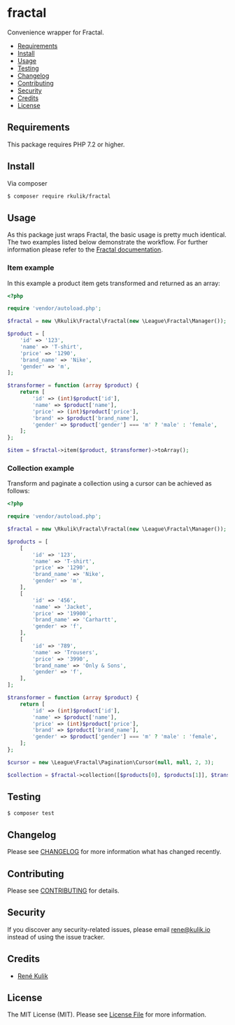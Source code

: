 # fractal

Convenience wrapper for Fractal.

- [Requirements](#requirements)
- [Install](#install)
- [Usage](#usage)
- [Testing](#testing)
- [Changelog](#changelog)
- [Contributing](#contributing)
- [Security](#security)
- [Credits](#credits)
- [License](#license)

## Requirements

This package requires PHP 7.2 or higher.

## Install

Via composer

``` bash
$ composer require rkulik/fractal
```

## Usage

As this package just wraps Fractal, the basic usage is pretty much identical. The two examples listed below demonstrate
the workflow. For further information please refer to the [Fractal documentation](https://fractal.thephpleague.com/).

### Item example

In this example a product item gets transformed and returned as an array:

``` php
<?php

require 'vendor/autoload.php';

$fractal = new \Rkulik\Fractal\Fractal(new \League\Fractal\Manager());

$product = [
    'id' => '123',
    'name' => 'T-shirt',
    'price' => '1290',
    'brand_name' => 'Nike',
    'gender' => 'm',
];

$transformer = function (array $product) {
    return [
        'id' => (int)$product['id'],
        'name' => $product['name'],
        'price' => (int)$product['price'],
        'brand' => $product['brand_name'],
        'gender' => $product['gender'] === 'm' ? 'male' : 'female',
    ];
};

$item = $fractal->item($product, $transformer)->toArray();
```

### Collection example

Transform and paginate a collection using a cursor can be achieved as follows:

``` php
<?php

require 'vendor/autoload.php';

$fractal = new \Rkulik\Fractal\Fractal(new \League\Fractal\Manager());

$products = [
    [
        'id' => '123',
        'name' => 'T-shirt',
        'price' => '1290',
        'brand_name' => 'Nike',
        'gender' => 'm',
    ],
    [
        'id' => '456',
        'name' => 'Jacket',
        'price' => '19900',
        'brand_name' => 'Carhartt',
        'gender' => 'f',
    ],
    [
        'id' => '789',
        'name' => 'Trousers',
        'price' => '3990',
        'brand_name' => 'Only & Sons',
        'gender' => 'f',
    ],
];

$transformer = function (array $product) {
    return [
        'id' => (int)$product['id'],
        'name' => $product['name'],
        'price' => (int)$product['price'],
        'brand' => $product['brand_name'],
        'gender' => $product['gender'] === 'm' ? 'male' : 'female',
    ];
};

$cursor = new \League\Fractal\Pagination\Cursor(null, null, 2, 3);

$collection = $fractal->collection([$products[0], $products[1]], $transformer)->setCursor($cursor)->toArray();
```

## Testing

``` bash
$ composer test
```

## Changelog

Please see [CHANGELOG](CHANGELOG.md) for more information what has changed recently.

## Contributing

Please see [CONTRIBUTING](CONTRIBUTING.md) for details.

## Security

If you discover any security-related issues, please email rene@kulik.io instead of using the issue tracker.

## Credits

- [René Kulik](https://github.com/rkulik)

## License

The MIT License (MIT). Please see [License File](LICENSE) for more information.
